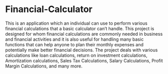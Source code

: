 # Financial-Calculator
This is an application which an individual can use to perform various financial calculations that a basic calculator can’t handle.
This project is designed for whom financial calculations are commonly needed in business and financial activities and it is also useful for handling many basic functions that can help anyone to plan their monthly expenses and potentially make better financial decisions. The project deals with various calculations like loan calculations, return on investment calculations, Amortization calculations, Sales Tax Calculations, Salary Calculations, Profit Margin Calculations, and many more.
